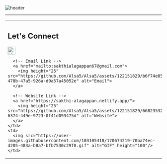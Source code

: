 <!-- Header -->
<img src="https://capsule-render.vercel.app/api?type=waving&color=0:11048a,100:88048a&height=150&section=header&text=Hey%20there!&fontSize=75&fontColor=f2f5fc" alt="header">

---

<table>
  <tr>
    <td>
      <h2>Let's Connect</h2>
      <!-- LinkedIn Profile Link -->
      <a href="https://www.linkedin.com/in/al-sakthi-a71b56226/">
        <img height="25" src="https://github.com/Alsa5/Alsa5/assets/122151829/eac6e99a-4b29-41db-b0e5-931874581540" alt="LinkedIn">
      </a>
      
      <!-- Email Link -->
      <a href="mailto:sakthialagappan67@gmail.com">
        <img height="25" src="https://github.com/Alsa5/Alsa5/assets/122151829/b6f74e85-478b-47a5-926a-d9a57a45052e" alt="Email">
      </a>
      
      <!-- Website Link -->
      <a href="https://sakthi-alagappan.netlify.app/">
        <img height="25" src="https://github.com/Alsa5/Alsa5/assets/122151829/66823532-6374-449e-9723-0f41d093475d" alt="Website">
      </a>
    </td>
    <td>
      <img src="https://user-images.githubusercontent.com/103105418/170674219-70ba74ec-d205-483a-b8a7-bfb7530c29f0.gif" alt="GIF" height="100"/>
    </td>
  </tr>
</table>

